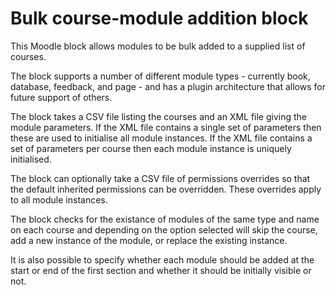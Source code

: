 # Bulk course-module addition block
This Moodle block allows modules to be bulk added to a supplied list of courses.

The block supports a number of different module types - currently book, database, feedback, and page - and has a plugin architecture that allows for future support of others.

The block takes a CSV file listing the courses and an XML file giving the module parameters. If the XML file contains a single set of parameters then these are used to initialise all module instances. If the XML file contains a set of parameters per course then each module instance is uniquely initialised.

The block can optionally take a CSV file of permissions overrides so that the default inherited permissions can be overridden. These overrides apply to all module instances.

The block checks for the existance of modules of the same type and name on each course and depending on the option selected will skip the course, add a new instance of the module, or replace the existing instance.

It is also possible to specify whether each module should be added at the start or end of the first section and whether it should be initially visible or not.
